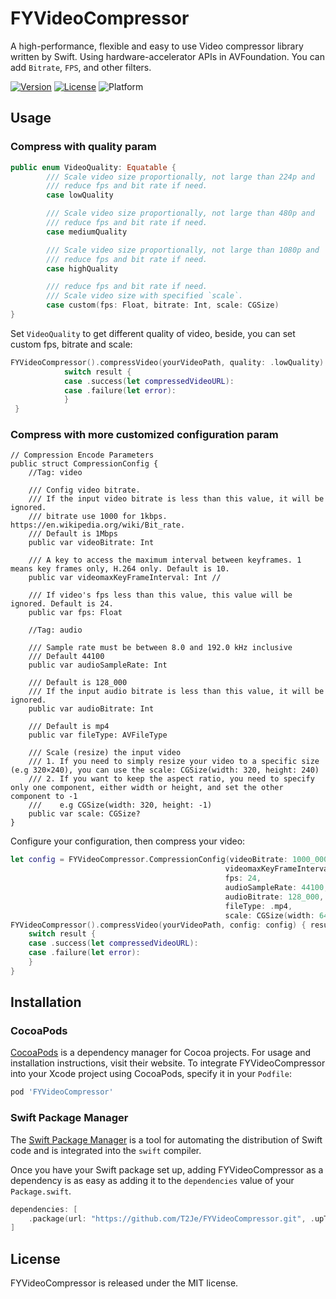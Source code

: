 # FYVideoCompressor

A high-performance, flexible and easy to use Video compressor library written by Swift. Using hardware-accelerator APIs in AVFoundation. You can add `Bitrate`, `FPS`, and other filters.

[![Version](https://img.shields.io/badge/language-swift%205-f48041.svg?style=flat)](https://developer.apple.com/swift) [![License](https://img.shields.io/badge/license-MIT-lightgrey.svg?style=flat)](https://github.com/T2Je/FYVideoCompressor) ![Platform](https://img.shields.io/cocoapods/p/FYVideoCompressor)

## Usage

### Compress with quality param

```swift
public enum VideoQuality: Equatable {
        /// Scale video size proportionally, not large than 224p and
        /// reduce fps and bit rate if need.
        case lowQuality

        /// Scale video size proportionally, not large than 480p and
        /// reduce fps and bit rate if need.
        case mediumQuality

        /// Scale video size proportionally, not large than 1080p and
        /// reduce fps and bit rate if need.
        case highQuality

        /// reduce fps and bit rate if need.
        /// Scale video size with specified `scale`.
        case custom(fps: Float, bitrate: Int, scale: CGSize)
}
```

Set `VideoQuality` to get different quality of video, beside, you can set custom fps, bitrate and scale:

```swift
FYVideoCompressor().compressVideo(yourVideoPath, quality: .lowQuality) { result in
            switch result {
            case .success(let compressedVideoURL):
            case .failure(let error):
            }
 }
```

### Compress with more customized configuration param

```swif
// Compression Encode Parameters
public struct CompressionConfig {
    //Tag: video

    /// Config video bitrate.
    /// If the input video bitrate is less than this value, it will be ignored.
    /// bitrate use 1000 for 1kbps. https://en.wikipedia.org/wiki/Bit_rate.
    /// Default is 1Mbps
    public var videoBitrate: Int

    /// A key to access the maximum interval between keyframes. 1 means key frames only, H.264 only. Default is 10.
    public var videomaxKeyFrameInterval: Int //

    /// If video's fps less than this value, this value will be ignored. Default is 24.
    public var fps: Float

    //Tag: audio

    /// Sample rate must be between 8.0 and 192.0 kHz inclusive
    /// Default 44100
    public var audioSampleRate: Int

    /// Default is 128_000
    /// If the input audio bitrate is less than this value, it will be ignored.
    public var audioBitrate: Int

    /// Default is mp4
    public var fileType: AVFileType

    /// Scale (resize) the input video
    /// 1. If you need to simply resize your video to a specific size (e.g 320×240), you can use the scale: CGSize(width: 320, height: 240)
    /// 2. If you want to keep the aspect ratio, you need to specify only one component, either width or height, and set the other component to -1
    ///    e.g CGSize(width: 320, height: -1)
    public var scale: CGSize?
}
```

Configure your configuration, then compress your video:

```swift
let config = FYVideoCompressor.CompressionConfig(videoBitrate: 1000_000,
                                                videomaxKeyFrameInterval: 10,
                                                fps: 24,
                                                audioSampleRate: 44100,
                                                audioBitrate: 128_000,
                                                fileType: .mp4,
                                                scale: CGSize(width: 640, height: 480))
FYVideoCompressor().compressVideo(yourVideoPath, config: config) { result in
    switch result {
    case .success(let compressedVideoURL):
    case .failure(let error):
    }
}
```

## Installation

### CocoaPods

[CocoaPods](https://cocoapods.org) is a dependency manager for Cocoa projects. For usage and installation instructions, visit their website. To integrate FYVideoCompressor into your Xcode project using CocoaPods, specify it in your `Podfile`:

```ruby
pod 'FYVideoCompressor'
```

### Swift Package Manager

The [Swift Package Manager](https://swift.org/package-manager/) is a tool for automating the distribution of Swift code and is integrated into the `swift` compiler. 

Once you have your Swift package set up, adding FYVideoCompressor as a dependency is as easy as adding it to the `dependencies` value of your `Package.swift`.

```swift
dependencies: [
    .package(url: "https://github.com/T2Je/FYVideoCompressor.git", .upToNextMajor(from: "0.0.6"))
]
```

## License

FYVideoCompressor is released under the MIT license.
